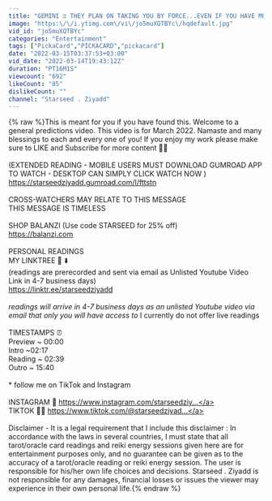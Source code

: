 ```yaml
---
title: "GEMINI ♊️ THEY PLAN ON TAKING YOU BY FORCE...EVEN IF YOU HAVE MOVED ON!!😰😱💗💔"
image: "https:\/\/i.ytimg.com\/vi\/jo5muXQTBYc\/hqdefault.jpg"
vid_id: "jo5muXQTBYc"
categories: "Entertainment"
tags: ["PickaCard","PICKACARD","pickacard"]
date: "2022-03-15T03:37:53+03:00"
vid_date: "2022-03-14T19:43:12Z"
duration: "PT16M1S"
viewcount: "692"
likeCount: "85"
dislikeCount: ""
channel: "Starseed . Ziyadd"
---
```

{% raw %}This is meant for you if you have found this. Welcome to a general predictions video. This video is for March 2022. Namaste and many blessings to each and every one of you! If you enjoy my work please make sure to LIKE and Subscribe for more content 💫✨<br /><br />(EXTENDED READING - MOBILE USERS MUST DOWNLOAD GUMROAD APP TO WATCH - DESKTOP CAN SIMPLY CLICK WATCH NOW )<br /><a rel="nofollow" target="blank" href="https://starseedziyadd.gumroad.com/l/fttstn">https://starseedziyadd.gumroad.com/l/fttstn</a><br /><br />CROSS-WATCHERS MAY RELATE TO THIS MESSAGE<br />THIS MESSAGE IS TIMELESS <br /><br />SHOP BALANZI (Use code STARSEED  for 25% off)<br /><a rel="nofollow" target="blank" href="https://balanzi.com">https://balanzi.com</a><br /><br />PERSONAL READINGS <br />MY LINKTREE 📶 ⬇️ <br />(readings are prerecorded and sent via email as Unlisted Youtube Video Link in 4-7 business days)<br /><a rel="nofollow" target="blank" href="https://linktr.ee/starseedziyadd​">https://linktr.ee/starseedziyadd​</a><br /><br />*readings will arrive in 4-7 business days as an unlisted Youtube video via email that only you will have access to* I currently do not offer live readings<br /><br />TIMESTAMPS ⏰<br />Preview ~ 00:00<br />Intro ~02:17<br />Reading ~ 02:39<br />Outro ~ 15:40<br /><br />* follow me on TikTok and Instagram <br /><br />INSTAGRAM 📸 <a rel="nofollow" target="blank" href="https://www.instagram.com/starseedziy...">https://www.instagram.com/starseedziy...</a><br />TIKTOK 🕺🏻 <a rel="nofollow" target="blank" href="https://www.tiktok.com/@starseedziyad...">https://www.tiktok.com/@starseedziyad...</a><br /><br />Disclaimer - It is a legal requirement that I include this disclaimer : In accordance with the laws in several countries, I must state that all tarot/oracle card readings and reiki energy sessions given here are for entertainment purposes only, and no guarantee can be given as to the accuracy of a tarot/oracle reading or reiki energy session. The user is responsible for his/her own life choices and decisions. Starseed . Ziyadd is not responsible for any damages, financial losses or issues the viewer may experience in their own personal life.{% endraw %}
